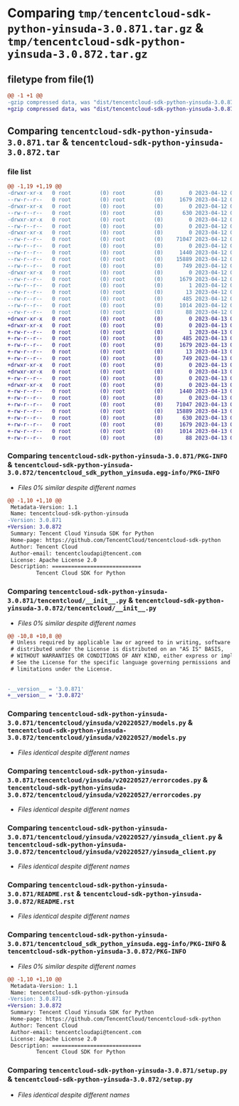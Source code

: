 # Comparing `tmp/tencentcloud-sdk-python-yinsuda-3.0.871.tar.gz` & `tmp/tencentcloud-sdk-python-yinsuda-3.0.872.tar.gz`

## filetype from file(1)

```diff
@@ -1 +1 @@
-gzip compressed data, was "dist/tencentcloud-sdk-python-yinsuda-3.0.871.tar", last modified: Wed Apr 12 00:47:55 2023, max compression
+gzip compressed data, was "dist/tencentcloud-sdk-python-yinsuda-3.0.872.tar", last modified: Thu Apr 13 01:09:31 2023, max compression
```

## Comparing `tencentcloud-sdk-python-yinsuda-3.0.871.tar` & `tencentcloud-sdk-python-yinsuda-3.0.872.tar`

### file list

```diff
@@ -1,19 +1,19 @@
-drwxr-xr-x   0 root         (0) root         (0)        0 2023-04-12 00:47:55.000000 tencentcloud-sdk-python-yinsuda-3.0.871/
--rw-r--r--   0 root         (0) root         (0)     1679 2023-04-12 00:47:55.000000 tencentcloud-sdk-python-yinsuda-3.0.871/PKG-INFO
-drwxr-xr-x   0 root         (0) root         (0)        0 2023-04-12 00:47:55.000000 tencentcloud-sdk-python-yinsuda-3.0.871/tencentcloud/
--rw-r--r--   0 root         (0) root         (0)      630 2023-04-12 00:47:55.000000 tencentcloud-sdk-python-yinsuda-3.0.871/tencentcloud/__init__.py
-drwxr-xr-x   0 root         (0) root         (0)        0 2023-04-12 00:47:55.000000 tencentcloud-sdk-python-yinsuda-3.0.871/tencentcloud/yinsuda/
--rw-r--r--   0 root         (0) root         (0)        0 2023-04-12 00:47:55.000000 tencentcloud-sdk-python-yinsuda-3.0.871/tencentcloud/yinsuda/__init__.py
-drwxr-xr-x   0 root         (0) root         (0)        0 2023-04-12 00:47:55.000000 tencentcloud-sdk-python-yinsuda-3.0.871/tencentcloud/yinsuda/v20220527/
--rw-r--r--   0 root         (0) root         (0)    71047 2023-04-12 00:47:55.000000 tencentcloud-sdk-python-yinsuda-3.0.871/tencentcloud/yinsuda/v20220527/models.py
--rw-r--r--   0 root         (0) root         (0)        0 2023-04-12 00:47:55.000000 tencentcloud-sdk-python-yinsuda-3.0.871/tencentcloud/yinsuda/v20220527/__init__.py
--rw-r--r--   0 root         (0) root         (0)     1440 2023-04-12 00:47:55.000000 tencentcloud-sdk-python-yinsuda-3.0.871/tencentcloud/yinsuda/v20220527/errorcodes.py
--rw-r--r--   0 root         (0) root         (0)    15889 2023-04-12 00:47:55.000000 tencentcloud-sdk-python-yinsuda-3.0.871/tencentcloud/yinsuda/v20220527/yinsuda_client.py
--rw-r--r--   0 root         (0) root         (0)      749 2023-04-12 00:47:55.000000 tencentcloud-sdk-python-yinsuda-3.0.871/README.rst
-drwxr-xr-x   0 root         (0) root         (0)        0 2023-04-12 00:47:55.000000 tencentcloud-sdk-python-yinsuda-3.0.871/tencentcloud_sdk_python_yinsuda.egg-info/
--rw-r--r--   0 root         (0) root         (0)     1679 2023-04-12 00:47:55.000000 tencentcloud-sdk-python-yinsuda-3.0.871/tencentcloud_sdk_python_yinsuda.egg-info/PKG-INFO
--rw-r--r--   0 root         (0) root         (0)        1 2023-04-12 00:47:55.000000 tencentcloud-sdk-python-yinsuda-3.0.871/tencentcloud_sdk_python_yinsuda.egg-info/dependency_links.txt
--rw-r--r--   0 root         (0) root         (0)       13 2023-04-12 00:47:55.000000 tencentcloud-sdk-python-yinsuda-3.0.871/tencentcloud_sdk_python_yinsuda.egg-info/top_level.txt
--rw-r--r--   0 root         (0) root         (0)      485 2023-04-12 00:47:55.000000 tencentcloud-sdk-python-yinsuda-3.0.871/tencentcloud_sdk_python_yinsuda.egg-info/SOURCES.txt
--rw-r--r--   0 root         (0) root         (0)     1014 2023-04-12 00:47:55.000000 tencentcloud-sdk-python-yinsuda-3.0.871/setup.py
--rw-r--r--   0 root         (0) root         (0)       88 2023-04-12 00:47:55.000000 tencentcloud-sdk-python-yinsuda-3.0.871/setup.cfg
+drwxr-xr-x   0 root         (0) root         (0)        0 2023-04-13 01:09:31.000000 tencentcloud-sdk-python-yinsuda-3.0.872/
+drwxr-xr-x   0 root         (0) root         (0)        0 2023-04-13 01:09:31.000000 tencentcloud-sdk-python-yinsuda-3.0.872/tencentcloud_sdk_python_yinsuda.egg-info/
+-rw-r--r--   0 root         (0) root         (0)        1 2023-04-13 01:09:31.000000 tencentcloud-sdk-python-yinsuda-3.0.872/tencentcloud_sdk_python_yinsuda.egg-info/dependency_links.txt
+-rw-r--r--   0 root         (0) root         (0)      485 2023-04-13 01:09:31.000000 tencentcloud-sdk-python-yinsuda-3.0.872/tencentcloud_sdk_python_yinsuda.egg-info/SOURCES.txt
+-rw-r--r--   0 root         (0) root         (0)     1679 2023-04-13 01:09:31.000000 tencentcloud-sdk-python-yinsuda-3.0.872/tencentcloud_sdk_python_yinsuda.egg-info/PKG-INFO
+-rw-r--r--   0 root         (0) root         (0)       13 2023-04-13 01:09:31.000000 tencentcloud-sdk-python-yinsuda-3.0.872/tencentcloud_sdk_python_yinsuda.egg-info/top_level.txt
+-rw-r--r--   0 root         (0) root         (0)      749 2023-04-13 01:09:31.000000 tencentcloud-sdk-python-yinsuda-3.0.872/README.rst
+drwxr-xr-x   0 root         (0) root         (0)        0 2023-04-13 01:09:31.000000 tencentcloud-sdk-python-yinsuda-3.0.872/tencentcloud/
+drwxr-xr-x   0 root         (0) root         (0)        0 2023-04-13 01:09:31.000000 tencentcloud-sdk-python-yinsuda-3.0.872/tencentcloud/yinsuda/
+-rw-r--r--   0 root         (0) root         (0)        0 2023-04-13 01:09:31.000000 tencentcloud-sdk-python-yinsuda-3.0.872/tencentcloud/yinsuda/__init__.py
+drwxr-xr-x   0 root         (0) root         (0)        0 2023-04-13 01:09:31.000000 tencentcloud-sdk-python-yinsuda-3.0.872/tencentcloud/yinsuda/v20220527/
+-rw-r--r--   0 root         (0) root         (0)     1440 2023-04-13 01:09:31.000000 tencentcloud-sdk-python-yinsuda-3.0.872/tencentcloud/yinsuda/v20220527/errorcodes.py
+-rw-r--r--   0 root         (0) root         (0)        0 2023-04-13 01:09:31.000000 tencentcloud-sdk-python-yinsuda-3.0.872/tencentcloud/yinsuda/v20220527/__init__.py
+-rw-r--r--   0 root         (0) root         (0)    71047 2023-04-13 01:09:31.000000 tencentcloud-sdk-python-yinsuda-3.0.872/tencentcloud/yinsuda/v20220527/models.py
+-rw-r--r--   0 root         (0) root         (0)    15889 2023-04-13 01:09:31.000000 tencentcloud-sdk-python-yinsuda-3.0.872/tencentcloud/yinsuda/v20220527/yinsuda_client.py
+-rw-r--r--   0 root         (0) root         (0)      630 2023-04-13 01:09:31.000000 tencentcloud-sdk-python-yinsuda-3.0.872/tencentcloud/__init__.py
+-rw-r--r--   0 root         (0) root         (0)     1679 2023-04-13 01:09:31.000000 tencentcloud-sdk-python-yinsuda-3.0.872/PKG-INFO
+-rw-r--r--   0 root         (0) root         (0)     1014 2023-04-13 01:09:31.000000 tencentcloud-sdk-python-yinsuda-3.0.872/setup.py
+-rw-r--r--   0 root         (0) root         (0)       88 2023-04-13 01:09:31.000000 tencentcloud-sdk-python-yinsuda-3.0.872/setup.cfg
```

### Comparing `tencentcloud-sdk-python-yinsuda-3.0.871/PKG-INFO` & `tencentcloud-sdk-python-yinsuda-3.0.872/tencentcloud_sdk_python_yinsuda.egg-info/PKG-INFO`

 * *Files 0% similar despite different names*

```diff
@@ -1,10 +1,10 @@
 Metadata-Version: 1.1
 Name: tencentcloud-sdk-python-yinsuda
-Version: 3.0.871
+Version: 3.0.872
 Summary: Tencent Cloud Yinsuda SDK for Python
 Home-page: https://github.com/TencentCloud/tencentcloud-sdk-python
 Author: Tencent Cloud
 Author-email: tencentcloudapi@tencent.com
 License: Apache License 2.0
 Description: ============================
         Tencent Cloud SDK for Python
```

### Comparing `tencentcloud-sdk-python-yinsuda-3.0.871/tencentcloud/__init__.py` & `tencentcloud-sdk-python-yinsuda-3.0.872/tencentcloud/__init__.py`

 * *Files 0% similar despite different names*

```diff
@@ -10,8 +10,8 @@
 # Unless required by applicable law or agreed to in writing, software
 # distributed under the License is distributed on an "AS IS" BASIS,
 # WITHOUT WARRANTIES OR CONDITIONS OF ANY KIND, either express or implied.
 # See the License for the specific language governing permissions and
 # limitations under the License.
 
 
-__version__ = '3.0.871'
+__version__ = '3.0.872'
```

### Comparing `tencentcloud-sdk-python-yinsuda-3.0.871/tencentcloud/yinsuda/v20220527/models.py` & `tencentcloud-sdk-python-yinsuda-3.0.872/tencentcloud/yinsuda/v20220527/models.py`

 * *Files identical despite different names*

### Comparing `tencentcloud-sdk-python-yinsuda-3.0.871/tencentcloud/yinsuda/v20220527/errorcodes.py` & `tencentcloud-sdk-python-yinsuda-3.0.872/tencentcloud/yinsuda/v20220527/errorcodes.py`

 * *Files identical despite different names*

### Comparing `tencentcloud-sdk-python-yinsuda-3.0.871/tencentcloud/yinsuda/v20220527/yinsuda_client.py` & `tencentcloud-sdk-python-yinsuda-3.0.872/tencentcloud/yinsuda/v20220527/yinsuda_client.py`

 * *Files identical despite different names*

### Comparing `tencentcloud-sdk-python-yinsuda-3.0.871/README.rst` & `tencentcloud-sdk-python-yinsuda-3.0.872/README.rst`

 * *Files identical despite different names*

### Comparing `tencentcloud-sdk-python-yinsuda-3.0.871/tencentcloud_sdk_python_yinsuda.egg-info/PKG-INFO` & `tencentcloud-sdk-python-yinsuda-3.0.872/PKG-INFO`

 * *Files 0% similar despite different names*

```diff
@@ -1,10 +1,10 @@
 Metadata-Version: 1.1
 Name: tencentcloud-sdk-python-yinsuda
-Version: 3.0.871
+Version: 3.0.872
 Summary: Tencent Cloud Yinsuda SDK for Python
 Home-page: https://github.com/TencentCloud/tencentcloud-sdk-python
 Author: Tencent Cloud
 Author-email: tencentcloudapi@tencent.com
 License: Apache License 2.0
 Description: ============================
         Tencent Cloud SDK for Python
```

### Comparing `tencentcloud-sdk-python-yinsuda-3.0.871/setup.py` & `tencentcloud-sdk-python-yinsuda-3.0.872/setup.py`

 * *Files identical despite different names*

